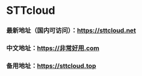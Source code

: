 # STTcloud

### 最新地址（国内可访问）：https://sttcloud.net
### 中文地址：https://非常好用.com
### 备用地址：https://sttcloud.top

